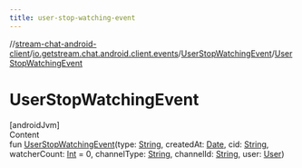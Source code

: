 ```yaml
---
title: user-stop-watching-event
---
```

//[stream-chat-android-client](../../../index.md)/[io.getstream.chat.android.client.events](../index.md)/[UserStopWatchingEvent](index.md)/[UserStopWatchingEvent](UserStopWatchingEvent.md)



# UserStopWatchingEvent  
[androidJvm]  
Content  
fun [UserStopWatchingEvent](UserStopWatchingEvent.md)(type: [String](https://kotlinlang.org/api/latest/jvm/stdlib/kotlin/-string/index.html), createdAt: [Date](https://developer.android.com/reference/kotlin/java/util/Date.html), cid: [String](https://kotlinlang.org/api/latest/jvm/stdlib/kotlin/-string/index.html), watcherCount: [Int](https://kotlinlang.org/api/latest/jvm/stdlib/kotlin/-int/index.html) = 0, channelType: [String](https://kotlinlang.org/api/latest/jvm/stdlib/kotlin/-string/index.html), channelId: [String](https://kotlinlang.org/api/latest/jvm/stdlib/kotlin/-string/index.html), user: [User](../../io.getstream.chat.android.client.models/User/index.md))  



